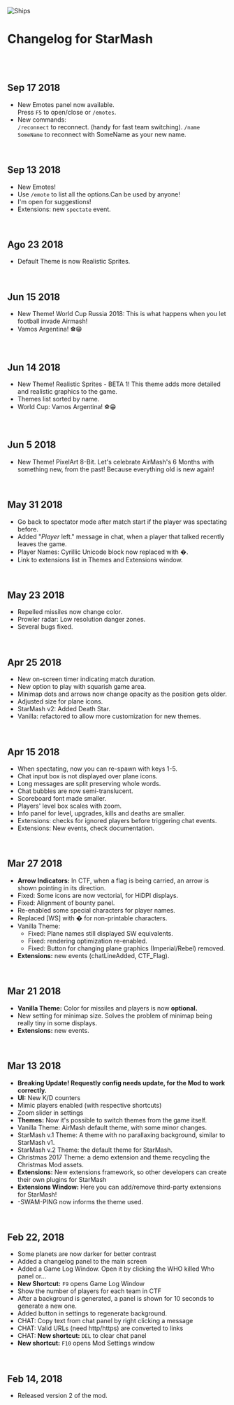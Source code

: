![Ships](https://molesmalo.github.io/StarWarsMod4AirMash/WebResources/Banner.jpg)

# Changelog for StarMash

<br>
<br>

## Sep 17 2018
- New Emotes panel now available.<br>
  Press `F5` to open/close or `/emotes`.
- New commands:<br>
  `/reconnect` to reconnect. (handy for fast team switching).
  `/name SomeName` to reconnect with SomeName as your new name.

&nbsp;

## Sep 13 2018
- New Emotes!
- Use `/emote` to list all the options.Can be used by anyone!
- I'm open for suggestions!
- Extensions: new `spectate` event.
</ul>        

&nbsp;

## Ago 23 2018
- Default Theme is now Realistic Sprites.

&nbsp;

## Jun 15 2018
- New Theme! World Cup Russia 2018: This is what happens when you let football invade Airmash!
- Vamos Argentina! ⚽😁

&nbsp;

## Jun 14 2018
- New Theme! Realistic Sprites - BETA 1! This theme adds more detailed and realistic graphics to the game.
- Themes list sorted by name.
- World Cup: Vamos Argentina! ⚽😁

&nbsp;

## Jun 5 2018
- New Theme! PixelArt 8-Bit. Let's celebrate AirMash's 6 Months with something new, from the past! Because everything old is new again!

&nbsp;

## May 31 2018
- Go back to spectator mode after match start if the player was spectating before.
- Added "*Player* left." message in chat, when a player that talked recently leaves the game.
- Player Names: Cyrillic Unicode block now replaced with �.
- Link to extensions list in Themes and Extensions window.

&nbsp;

## May 23 2018

- Repelled missiles now change color.
- Prowler radar: Low resolution danger zones.
- Several bugs fixed.

&nbsp;

## Apr 25 2018

- New on-screen timer indicating match duration.
- New option to play with squarish game area.
- Minimap dots and arrows now change opacity as the position gets older.
- Adjusted size for plane icons.
- StarMash v2: Added Death Star.
- Vanilla: refactored to allow more customization for new themes.

&nbsp;

## Apr 15 2018

- When spectating, now you can re-spawn with keys 1-5.
- Chat input box is not displayed over plane icons.
- Long messages are split preserving whole words.
- Chat bubbles are now semi-translucent.
- Scoreboard font made smaller.
- Players' level box scales with zoom.
- Info panel for level, upgrades, kills and deaths are smaller.
- Extensions: checks for ignored players before triggering chat events.
- Extensions: New events, check documentation.

&nbsp;

## Mar 27 2018

- **Arrow Indicators:** In CTF, when a flag is being carried, an arrow is shown pointing in its direction.
- Fixed: Some icons are now vectorial, for HiDPI displays.
- Fixed: Alignment of bounty panel.
- Re-enabled some special characters for player names.
- Replaced [WS] with � for non-printable characters.
- Vanilla Theme:
    - Fixed: Plane names still displayed SW equivalents.
    - Fixed: rendering optimization re-enabled.
    - Fixed: Button for changing plane graphics (Imperial/Rebel) removed.
- **Extensions:** new events (chatLineAdded, CTF_Flag).

&nbsp;

## Mar 21 2018

- **Vanilla Theme:** Color for missiles and players is now **optional.**
- New setting for minimap size. Solves the problem of minimap being really tiny in some displays.
- **Extensions:** new events.

&nbsp;

## Mar 13 2018

- __**Breaking Update! Requestly config needs update, for the Mod to work correctly.**__
- **UI:** New K/D counters
- Mimic players enabled (with respective shortcuts)
- Zoom slider in settings
- **Themes:** Now it's possible to switch themes from the game itself.
- Vanilla Theme: AirMash default theme, with some minor changes.
- StarMash v.1 Theme: A theme with no parallaxing background, similar to StarMash v1.
- StarMash v.2 Theme: the default theme for StarMash.
- Christmas 2017 Theme: a demo extension and theme recycling the Christmas Mod assets.
- **Extensions:** New extensions framework, so other developers can create their own plugins for StarMash
- **Extensions Window:** Here you can add/remove third-party extensions for StarMash!
- -SWAM-PING now informs the theme used.

&nbsp;

## Feb 22, 2018

- Some planets are now darker for better contrast
- Added a changelog panel to the main screen
- Added a Game Log Window. Open it by clicking the WHO killed Who panel or...
- **New Shortcut:** `F9` opens Game Log Window
- Show the number of players for each team in CTF
- After a background is generated, a panel is shown for 10 seconds to generate a new one.
- Added button in settings to regenerate background.
- CHAT: Copy text from chat panel by right clicking a message
- CHAT: Valid URLs (need http/https) are converted to links
- CHAT: **New shortcut:** `DEL` to clear chat panel
- **New shortcut:** `F10` opens Mod Settings window

&nbsp;

## Feb 14, 2018

- Released version 2 of the mod.